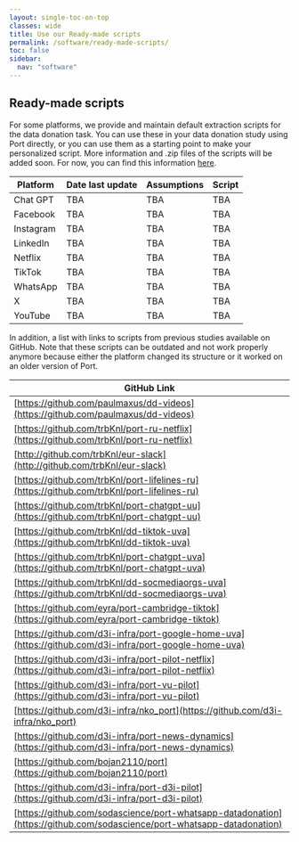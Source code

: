 ```yaml
---
layout: single-toc-on-top
classes: wide
title: Use our Ready-made scripts
permalink: /software/ready-made-scripts/
toc: false
sidebar:
  nav: "software"
---
```


## Ready-made scripts

For some platforms, we provide and maintain default extraction scripts for the data donation task. You can use these in 
your data donation study using Port directly, or you can use them as a starting point to make your personalized script. 
More information and .zip files of the scripts will be added soon. For now, you can find this information [here](https://d3i-infra.github.io/data-donation-task/standard_scripts/index.html). 

| Platform| Date last update | Assumptions | Script |
|-------------|----------|----------|----------|
| Chat GPT    | TBA   | TBA   |TBA   |
| Facebook    | TBA   | TBA   |TBA   |
| Instagram   | TBA   | TBA   |TBA   |
| LinkedIn    | TBA   | TBA   |TBA   |
| Netflix     | TBA   | TBA   |TBA   |
| TikTok      | TBA   | TBA   |TBA   |
| WhatsApp    | TBA   | TBA   |TBA   |
| X           | TBA   | TBA   |TBA   |
| YouTube     | TBA   | TBA   |TBA   |

In addition, a list with links to scripts from previous studies available on GitHub. Note that these scripts can be outdated 
and not work properly anymore because either the platform changed its structure or it worked on an older version of Port. 

| GitHub Link | 
|--------------------|
|[https://github.com/paulmaxus/dd-videos](https://github.com/paulmaxus/dd-videos)|
|[https://github.com/trbKnl/port-ru-netflix](https://github.com/trbKnl/port-ru-netflix)|
|[http://github.com/trbKnl/eur-slack](http://github.com/trbKnl/eur-slack)|
|[https://github.com/trbKnl/port-lifelines-ru](https://github.com/trbKnl/port-lifelines-ru)| 
|[https://github.com/trbKnl/port-chatgpt-uu](https://github.com/trbKnl/port-chatgpt-uu)|
|[https://github.com/trbKnl/dd-tiktok-uva](https://github.com/trbKnl/dd-tiktok-uva)|
|[https://github.com/trbKnl/port-chatgpt-uva](https://github.com/trbKnl/port-chatgpt-uva)|
|[https://github.com/trbKnl/dd-socmediaorgs-uva](https://github.com/trbKnl/dd-socmediaorgs-uva)|
|[https://github.com/eyra/port-cambridge-tiktok](https://github.com/eyra/port-cambridge-tiktok)|
|[https://github.com/d3i-infra/port-google-home-uva](https://github.com/d3i-infra/port-google-home-uva)| 
|[https://github.com/d3i-infra/port-pilot-netflix](https://github.com/d3i-infra/port-pilot-netflix)|
|[https://github.com/d3i-infra/port-vu-pilot](https://github.com/d3i-infra/port-vu-pilot)|
|[https://github.com/d3i-infra/nko_port](https://github.com/d3i-infra/nko_port)|
|[https://github.com/d3i-infra/port-news-dynamics](https://github.com/d3i-infra/port-news-dynamics)|
|[https://github.com/bojan2110/port](https://github.com/bojan2110/port)|
|[https://github.com/d3i-infra/port-d3i-pilot](https://github.com/d3i-infra/port-d3i-pilot)|
|[https://github.com/sodascience/port-whatsapp-datadonation](https://github.com/sodascience/port-whatsapp-datadonation)|